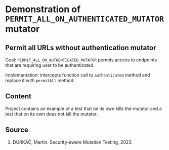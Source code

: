 # Demonstration of `PERMIT_ALL_ON_AUTHENTICATED_MUTATOR` mutator

## Permit all URLs without authentication mutator

Goal: `PERMIT_ALL_ON_AUTHENTICATED_MUTATOR` permits access to endpoints that are requiring user to be authenticated.

Implementation: intercepts function call to `authenticated` method and replace it with `permitAll` method.

## Content

Project contains an example of a test that on its own kills the mutator and a test that on its own does not kill the mutator.

## Source

1) DURKÁČ, Martin. Security-aware Mutation Testing, 2023.